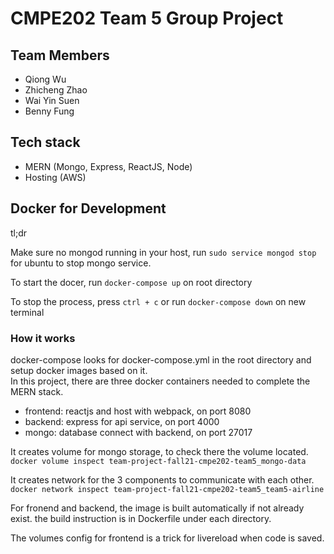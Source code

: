 
# CMPE202 Team 5 Group Project

## Team Members

- Qiong Wu
- Zhicheng Zhao
- Wai Yin Suen
- Benny Fung

## Tech stack
- MERN (Mongo, Express, ReactJS, Node)
- Hosting (AWS)

## Docker for Development
tl;dr

Make sure no mongod running in your host, run `sudo service mongod stop` for ubuntu to stop mongo service.

To start the docer, run `docker-compose up` on root directory

To stop the process, press `ctrl + c` or run `docker-compose down` on new terminal

### How it works
docker-compose looks for docker-compose.yml in the root directory and setup docker images based on it.  
In this project, there are three docker containers needed to complete the MERN stack.  
- frontend: reactjs and host with webpack, on port 8080
- backend: express for api service, on port 4000
- mongo: database connect with backend, on port 27017

It creates volume for mongo storage, to check there the volume located.  
`docker volume inspect team-project-fall21-cmpe202-team5_mongo-data`

It creates network for the 3 components to communicate with each other.  
`docker network inspect team-project-fall21-cmpe202-team5_team5-airline`

For fronend and backend, the image is built automatically if not already exist. the build instruction is in Dockerfile under each directory.

The volumes config for frontend is a trick for livereload when code is saved.